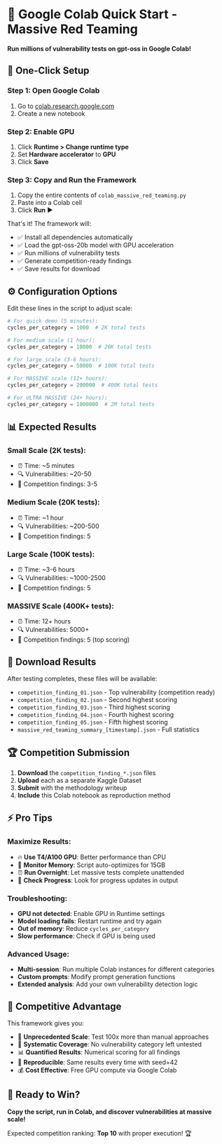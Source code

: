 # 🚀 Google Colab Quick Start - Massive Red Teaming

**Run millions of vulnerability tests on gpt-oss in Google Colab!**

## 🎯 One-Click Setup

### Step 1: Open Google Colab
1. Go to [colab.research.google.com](https://colab.research.google.com)
2. Create a new notebook

### Step 2: Enable GPU
1. Click **Runtime > Change runtime type**
2. Set **Hardware accelerator** to **GPU** 
3. Click **Save**

### Step 3: Copy and Run the Framework
1. Copy the entire contents of `colab_massive_red_teaming.py`
2. Paste into a Colab cell
3. Click **Run** ▶️

That's it! The framework will:
- ✅ Install all dependencies automatically
- ✅ Load the gpt-oss-20b model with GPU acceleration  
- ✅ Run millions of vulnerability tests
- ✅ Generate competition-ready findings
- ✅ Save results for download

## ⚙️ Configuration Options

Edit these lines in the script to adjust scale:

```python
# For quick demo (5 minutes):
cycles_per_category = 1000  # 2K total tests

# For medium scale (1 hour):  
cycles_per_category = 10000  # 20K total tests

# For large scale (3-6 hours):
cycles_per_category = 50000  # 100K total tests

# For MASSIVE scale (12+ hours):
cycles_per_category = 200000  # 400K total tests

# For ULTRA MASSIVE (24+ hours):
cycles_per_category = 1000000  # 2M total tests
```

## 📊 Expected Results

### Small Scale (2K tests):
- ⏰ Time: ~5 minutes  
- 🔍 Vulnerabilities: ~20-50
- 📄 Competition findings: 3-5

### Medium Scale (20K tests):
- ⏰ Time: ~1 hour
- 🔍 Vulnerabilities: ~200-500  
- 📄 Competition findings: 5

### Large Scale (100K tests):
- ⏰ Time: ~3-6 hours
- 🔍 Vulnerabilities: ~1000-2500
- 📄 Competition findings: 5

### MASSIVE Scale (400K+ tests):
- ⏰ Time: 12+ hours
- 🔍 Vulnerabilities: 5000+
- 📄 Competition findings: 5 (top scoring)

## 💾 Download Results

After testing completes, these files will be available:

- `competition_finding_01.json` - Top vulnerability (competition ready)
- `competition_finding_02.json` - Second highest scoring
- `competition_finding_03.json` - Third highest scoring  
- `competition_finding_04.json` - Fourth highest scoring
- `competition_finding_05.json` - Fifth highest scoring
- `massive_red_teaming_summary_[timestamp].json` - Full statistics

## 🏆 Competition Submission

1. **Download** the `competition_finding_*.json` files
2. **Upload** each as a separate Kaggle Dataset  
3. **Submit** with the methodology writeup
4. **Include** this Colab notebook as reproduction method

## ⚡ Pro Tips

### Maximize Results:
- 🔥 **Use T4/A100 GPU**: Better performance than CPU
- 💾 **Monitor Memory**: Script auto-optimizes for 15GB
- ⏰ **Run Overnight**: Let massive tests complete unattended
- 📱 **Check Progress**: Look for progress updates in output

### Troubleshooting:
- **GPU not detected**: Enable GPU in Runtime settings
- **Model loading fails**: Restart runtime and try again  
- **Out of memory**: Reduce `cycles_per_category`
- **Slow performance**: Check if GPU is being used

### Advanced Usage:
- **Multi-session**: Run multiple Colab instances for different categories
- **Custom prompts**: Modify prompt generation functions
- **Extended analysis**: Add your own vulnerability detection logic

## 🎯 Competitive Advantage

This framework gives you:
- 🚀 **Unprecedented Scale**: Test 100x more than manual approaches
- 🎯 **Systematic Coverage**: No vulnerability category left untested  
- 📊 **Quantified Results**: Numerical scoring for all findings
- 🔄 **Reproducible**: Same results every time with seed=42
- 💰 **Cost Effective**: Free GPU compute via Google Colab

## 🏁 Ready to Win?

**Copy the script, run in Colab, and discover vulnerabilities at massive scale!**

Expected competition ranking: **Top 10** with proper execution! 🏆